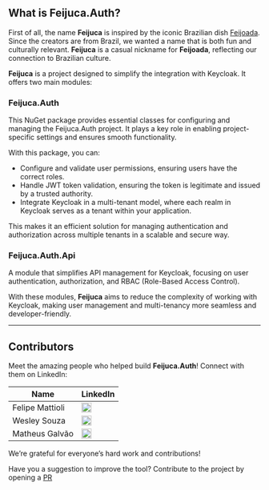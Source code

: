## What is **Feijuca.Auth**?

First of all, the name **Feijuca** is inspired by the iconic Brazilian dish [Feijoada](https://theculturetrip.com/south-america/brazil/articles/a-brief-introduction-to-feijoada-brazils-national-dish). Since the creators are from Brazil, we wanted a name that is both fun and culturally relevant. **Feijuca** is a casual nickname for **Feijoada**, reflecting our connection to Brazilian culture.

**Feijuca** is a project designed to simplify the integration with Keycloak. It offers two main modules:

### **Feijuca.Auth**

This NuGet package provides essential classes for configuring and managing the Feijuca.Auth project. It plays a key role in enabling project-specific settings and ensures smooth functionality.

With this package, you can:

- Configure and validate user permissions, ensuring users have the correct roles.
- Handle JWT token validation, ensuring the token is legitimate and issued by a trusted authority.
- Integrate Keycloak in a multi-tenant model, where each realm in Keycloak serves as a tenant within your application.

This makes it an efficient solution for managing authentication and authorization across multiple tenants in a scalable and secure way.

### **Feijuca.Auth.Api**

A module that simplifies API management for Keycloak, focusing on user authentication, authorization, and RBAC (Role-Based Access Control).

With these modules, **Feijuca** aims to reduce the complexity of working with Keycloak, making user management and multi-tenancy more seamless and developer-friendly.

---

## Contributors

Meet the amazing people who helped build **Feijuca.Auth**! Connect with them on LinkedIn:

| **Name**                 | **LinkedIn**                                                              |
|--------------------------|---------------------------------------------------------------------------|
| Felipe Mattioli           | <a href="https://www.linkedin.com/in/felipemattioli/" target="_blank"><img src="https://cdn-icons-png.flaticon.com/512/174/174857.png" width="20"/> </a> |
| Wesley Souza              | <a href="https://www.linkedin.com/in/weslleyms/" target="_blank"><img src="https://cdn-icons-png.flaticon.com/512/174/174857.png" width="20"/> </a>  |
| Matheus Galvão            | <a href="https://www.linkedin.com/in/matheu-sandregalvaodasilva/" target="_blank"><img src="https://cdn-icons-png.flaticon.com/512/174/174857.png" width="20"/> </a> |

We’re grateful for everyone’s hard work and contributions!

Have you a suggestion to improve the tool?
Contribute to the project by opening a [PR](https://github.com/coderaw-io/Feijuca.Auth/pulls)